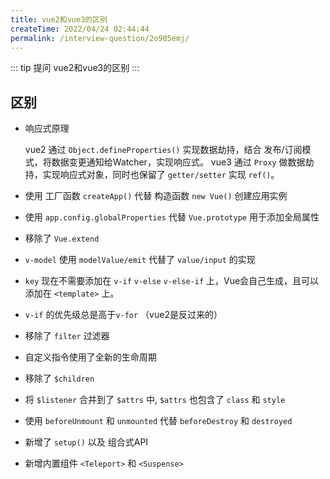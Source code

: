 ```yaml
---
title: vue2和vue3的区别
createTime: 2022/04/24 02:44:44
permalink: /interview-question/2o905emj/
---
```


::: tip 提问
vue2和vue3的区别
:::

## 区别

- 响应式原理

  vue2 通过 `Object.defineProperties()` 实现数据劫持，结合 发布/订阅模式，将数据变更通知给Watcher，实现响应式。
  vue3 通过 `Proxy` 做数据劫持，实现响应式对象，同时也保留了 `getter/setter` 实现 `ref()`。

- 使用 工厂函数 `createApp()` 代替 构造函数 `new Vue()` 创建应用实例
- 使用 `app.config.globalProperties` 代替 `Vue.prototype` 用于添加全局属性
- 移除了 `Vue.extend`
- `v-model` 使用 `modelValue/emit` 代替了 `value/input` 的实现
- `key` 现在不需要添加在 `v-if` `v-else` `v-else-if` 上，Vue会自己生成，且可以添加在 `<template>` 上。
- `v-if` 的优先级总是高于`v-for` （vue2是反过来的）
- 移除了 `filter` 过滤器
- 自定义指令使用了全新的生命周期
- 移除了 `$children`
- 将 `$listener` 合并到了 `$attrs` 中, `$attrs` 也包含了 `class` 和 `style`
- 使用 `beforeUnmount` 和 `unmounted` 代替 `beforeDestroy` 和 `destroyed`
- 新增了 `setup()` 以及 组合式API
- 新增内置组件 `<Teleport>` 和 `<Suspense>`
